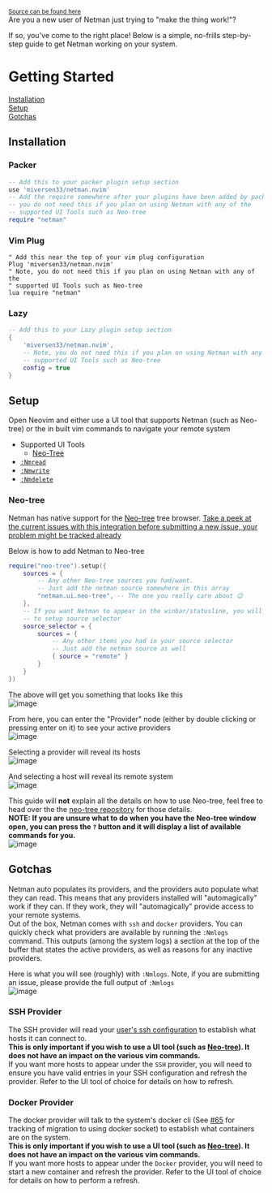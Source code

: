 <sup>[Source can be found here](https://github.com/miversen33/netman.nvim/blob/main/doc/userguidedoc.md)</sup>  
Are you a new user of Netman just trying to "make the thing work!"?

If so, you've come to the right place! Below is a simple, no-frills step-by-step guide to get Netman working on your system.

# Getting Started
[Installation](#installation)  
[Setup](#setup)  
[Gotchas](#gotchas)

## Installation
### Packer
```lua
-- Add this to your packer plugin setup section
use 'miversen33/netman.nvim'
-- Add the require somewhere after your plugins have been added by packer. Note,
-- you do not need this if you plan on using Netman with any of the
-- supported UI Tools such as Neo-tree
require "netman"
```
### Vim Plug
```vim
" Add this near the top of your vim plug configuration
Plug 'miversen33/netman.nvim'
" Note, you do not need this if you plan on using Netman with any of the
" supported UI Tools such as Neo-tree
lua require "netman"
```
### Lazy
```lua
-- Add this to your Lazy plugin setup section
{
    'miversen33/netman.nvim',
    -- Note, you do not need this if you plan on using Netman with any of the
    -- supported UI Tools such as Neo-tree
    config = true
}
```

## Setup
Open Neovim and either use a UI tool that supports Netman (such as Neo-tree) or the in built vim commands to navigate your remote system
- Supported UI Tools
    - [Neo-Tree](#neo-tree)
- [`:Nmread`](https://github.com/miversen33/netman.nvim#nmread)
- [`:Nmwrite`](https://github.com/miversen33/netman.nvim#nmwrite)
- [`:Nmdelete`](https://github.com/miversen33/netman.nvim#nmdelete)  

### Neo-tree
Netman has native support for the [Neo-tree](https://github.com/nvim-neo-tree/neo-tree.nvim/) tree browser.
[Take a peek at the current issues with this integration before submitting a new issue, your problem might be tracked already](https://github.com/miversen33/netman.nvim/labels/Neo-tree)

Below is how to add Netman to Neo-tree
```lua
require("neo-tree").setup({
    sources = {
        -- Any other Neo-tree sources you had/want.
        -- Just add the netman source somewhere in this array
        "netman.ui.neo-tree", -- The one you really care about 😉
    },
    -- If you want Netman to appear in the winbar/statusline, you will need
    -- to setup source selector
    source_selector = {
        sources = {
            -- Any other items you had in your source selector
            -- Just add the netman source as well
            { source = "remote" }
        }
    }
})
```
The above will get you something that looks like this  
![image](https://user-images.githubusercontent.com/2640668/232776760-463238a8-1ee6-44fe-bdbd-9a986babde3d.png)

From here, you can enter the "Provider" node (either by double clicking or pressing enter on it) to see your active providers  
![image](https://user-images.githubusercontent.com/2640668/232776898-c490188f-5e6b-43d5-9bee-393b839583a4.png)

Selecting a provider will reveal its hosts  
![image](https://user-images.githubusercontent.com/2640668/232776999-1845a0f5-37d9-4c2a-9230-85b662df239d.png)

And selecting a host will reveal its remote system  
![image](https://user-images.githubusercontent.com/2640668/232777086-3060229f-3319-4814-9ddc-4c8d965a6023.png)

This guide will **not** explain all the details on how to use Neo-tree, feel free to head over the the [neo-tree repository](https://github.com/nvim-neo-tree/neo-tree.nvim) for
those details.  
**NOTE: If you are unsure what to do when you have the Neo-tree window open, you can press the `?` button and it will display a list of available commands for you.**  
![image](https://user-images.githubusercontent.com/2640668/232783345-0bf09619-cd1a-4305-ad74-c71fabedc93e.png)

## Gotchas
Netman auto populates its providers, and the providers auto populate what they can read. This means that any providers installed will "automagically" work if they can. If they work, they will "automagically" provide access to your remote systems.  
Out of the box, Netman comes with `ssh` and `docker` providers. You can quickly check what providers are available by running the `:Nmlogs` command. This outputs (among the system logs) a section at the top of the buffer that states the active providers, as well as reasons for any inactive providers.

Here is what you will see (roughly) with `:Nmlogs`. Note, if you are submitting an issue, please provide the full output of `:Nmlogs`  
![image](https://user-images.githubusercontent.com/2640668/232781757-45ab8386-cd1f-4f10-8bfa-261b78b9e28b.png)


### SSH Provider
The SSH provider will read your [user's ssh configuration](https://linux.die.net/man/5/ssh_config) to establish what hosts it can connect to.  
**This is only important if you wish to use a UI tool (such as [Neo-tree](#neo-tree)). It does not have an impact on the various vim commands.**  
If you want more hosts to appear under the `SSH` provider, you will need to ensure you have valid entries in your SSH configuration and refresh the provider. Refer to the UI tool of choice for details on how to refresh.

### Docker Provider
The docker provider will talk to the system's docker cli (See [#65](https://github.com/miversen33/netman.nvim/issues/65) for tracking of migration to using docker socket) to establish what containers are on the system.  
**This is only important if you wish to use a UI tool (such as [Neo-tree](#neo-tree)). It does not have an impact on the various vim commands.**  
If you want more hosts to appear under the `Docker` provider, you will need to start a new container and refresh the provider. Refer to the UI tool of choice for details on how to perform a refresh.

